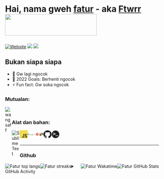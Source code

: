 # Hai, nama gweh [fatur][whatsapp] - aka [Ftwrr][website] <img src="https://c.tenor.com/pvFJwncehzIAAAAM/hello-there-private-from-penguins-of-madagascar.gif" width="300" height="70" />

[![Website](https://img.shields.io/website?label=Ftwrr&style=for-the-badge&url=https://github.com/Ftwrr&logo=onlyfans)](https://github.com/Ftwrr)
<img src="https://github.githubassets.com/images/mona-whisper.gif" />
<img src="https://static.wikia.nocookie.net/ab108fb9-54e3-42a3-99dc-1f0c09fc4524" /> 

## Bukan siapa siapa

- 🌱 Gw lagi ngocok
- 🥅 2022 Goals: Berhenti ngocok
- ⚡ Fun fact: Gw suka ngocok

### Mutualan:

[<img align="left" alt="wangsaff" width="22px" src="https://raw.githubusercontent.com/Templarian/MaterialDesign/master/svg/whatsapp.svg" />][whatsapp]


<br />

### Alat dan bahan:

[<img align="left" alt="Sublime Text" width="26px" src="https://www.sublimehq.com/images/sublime_text.png" />][sublimetext]
[<img align="left" alt="JavaScript" width="26px" src="https://raw.githubusercontent.com/github/explore/80688e429a7d4ef2fca1e82350fe8e3517d3494d/topics/javascript/javascript.png" />][javascript]
[<img align="left" alt="MongoDB" width="26px" src="https://raw.githubusercontent.com/github/explore/80688e429a7d4ef2fca1e82350fe8e3517d3494d/topics/mongodb/mongodb.png" />][mongodb]
[<img align="left" alt="Git" width="26px" src="https://raw.githubusercontent.com/github/explore/80688e429a7d4ef2fca1e82350fe8e3517d3494d/topics/git/git.png" />][git]
[<img align="left" alt="GitHub" width="26px" src="https://raw.githubusercontent.com/github/explore/78df643247d429f6cc873026c0622819ad797942/topics/github/github.png" />][github]
[<img align="left" alt="Terminal" width="26px" src="https://raw.githubusercontent.com/github/explore/80688e429a7d4ef2fca1e82350fe8e3517d3494d/topics/terminal/terminal.png" />][terminal]

<br />
<br />

---

### Github

  <img align="right" alt="Fatur GitHub Stats" src="https://github-readme-stats.vercel.app/api?username=ftwrr&show_icons=true&theme=dracula" />
  <img align="left" alt="Fatur top langs" src="https://github-readme-stats.vercel.app/api/top-langs/?username=ftwrr" />
  <img align="right" alt="Fatur Wakatime" src="https://github-readme-stats.vercel.app/api/wakatime?username=@ftwrr" />
  <img align="left" alt="Fatur streaks" src="http://github-readme-streak-stats.herokuapp.com/?user=ftwrr" />

<details>
  <summary>GitHub Activity</summary>
  
<!--START_SECTION:activity-->
1. 🗣 Commented on [#892](https://github.com/Nurutomo/wabot-aq/issues/892) in [Nurutomo/wabot-aq](https://github.com/Nurutomo/wabot-aq)
2. 🗣 Commented on [#796](https://github.com/Nurutomo/wabot-aq/issues/796) in [Nurutomo/wabot-aq](https://github.com/Nurutomo/wabot-aq)
3. ❗️ Opened issue [#231](https://github.com/ariffb25/stikerinbot/issues/231) in [ariffb25/stikerinbot](https://github.com/ariffb25/stikerinbot)
4. ❌ Closed PR [#230](https://github.com/ariffb25/stikerinbot/pull/230) in [ariffb25/stikerinbot](https://github.com/ariffb25/stikerinbot)
5. 🗣 Commented on [#230](https://github.com/ariffb25/stikerinbot/issues/230) in [ariffb25/stikerinbot](https://github.com/ariffb25/stikerinbot)
<!--END_SECTION:activity-->

</details>

[website]: https://github.com/Ftwrr
[whatsapp]: https://api.whatsapp.com/send/?phone=62823944158720&text&app_absent=0
[sublimetext]: https://www.sublimetext.com/
[javascript]: https://www.javascript.com/
[mongodb]: https://www.mongodb.com/
[git]: https://git-scm.com/
[github]: https://github.com/
[terminal]: https://docs.microsoft.com/en-us/windows/terminal/
